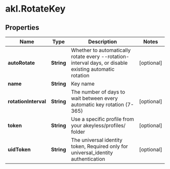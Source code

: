 # akl.RotateKey

## Properties

Name | Type | Description | Notes
------------ | ------------- | ------------- | -------------
**autoRotate** | **String** | Whether to automatically rotate every --rotation-interval days, or disable existing automatic rotation | [optional] 
**name** | **String** | Key name | 
**rotationInterval** | **String** | The number of days to wait between every automatic key rotation (7-365) | [optional] 
**token** | **String** | Use a specific profile from your akeyless/profiles/ folder | [optional] 
**uidToken** | **String** | The universal identity token, Required only for universal_identity authentication | [optional] 


